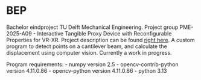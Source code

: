 # BEP

Bachelor eindproject TU Delft Mechanical Engineering. 
Project group PME-2025-A09 - Interactive Tangible Proxy Device with Reconfigurable Properties for VR-XR.
Project description can be found [right here](./Project/02_CDM_Interactive%20Tangible%20Proxy%20Device%20with%20Reconfigurable%20Properties%20for%20VR-XR.pdf).
A custom program to detect points on a cantilever beam, and calculate the displacement using computer vision.
Currently a work in progress.

Program requirements:
    - numpy version 2.5
    - opencv-contrib-python version 4.11.0.86
    - opencv-python version 4.11.0.86
    - python 3.13


